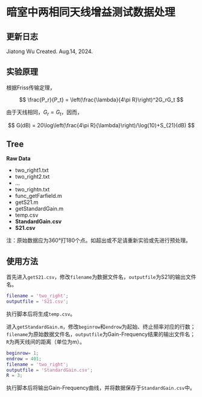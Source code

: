 # 暗室中两相同天线增益测试数据处理

## 更新日志

Jiatong Wu Created. Aug.14, 2024.

## 实验原理

根据Friss传输定理，

$$
\frac{P_r}{P_t} = \left(\frac{\lambda}{4\pi R}\right)^2G_rG_t
$$

由于天线相同，$G_r=G_t$，因而，

$$
G(dB) = 20\log\left(\frac{4\pi R}{\lambda}\right)/\log(10)+S_{21}(dB)
$$

## Tree

**Raw Data**

- two_right1.txt
- two_right2.txt
- ...
- two_rightn.txt
- func_getFarfield.m
- getS21.m
- getStandardGain.m
- temp.csv
- **StandardGain.csv**
- **S21.csv**

注：原始数据应为360°打180个点。如超出或不足请重新实验或先进行预处理。

## 使用方法

首先进入`getS21.csv`，修改`filename`为数据文件名，`outputfile`为S21的输出文件名。

```matlab
filename = 'two_right';
outputfile = 'S21.csv';
```
执行脚本后将生成`temp.csv`。

进入`getStandardGain.m`，修改`beginrow`和`endrow`为起始、终止频率对应的行数；`filename`为原始数据文件名，`outputfile`为Gain-Frequency结果的输出文件名；`R`为两天线间的距离（单位为m）。

```matlab
beginrow= 1;
endrow = 401;
filename = 'two_right';
outputfile = 'StandardGain.csv';
R = 3; 
```

执行脚本后将输出Gain-Frequency曲线，并将数据保存于`StandardGain.csv`中。
